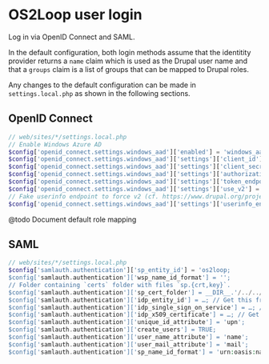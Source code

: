 # OS2Loop user login

Log in via OpenID Connect and SAML.

In the default configuration, both login methods assume that the identitity
provider returns a `name` claim which is used as the Drupal user name and that a
`groups` claim is a list of groups that can be mapped to Drupal roles.

Any changes to the default configuration can be made in `settings.local.php` as
shown in the following sections.

## OpenID Connect

```php
// web/sites/*/settings.local.php
// Enable Windows Azure AD
$config['openid_connect.settings.windows_aad']['enabled'] = 'windows_aad';
$config['openid_connect.settings.windows_aad']['settings']['client_id'] = …; // Get this from your IdP provider
$config['openid_connect.settings.windows_aad']['settings']['client_secret'] = …; // Get this from your IdP provider
$config['openid_connect.settings.windows_aad']['settings']['authorization_endpoint_wa'] = …; // Get this from your OpenID Connect Discovery endpoint
$config['openid_connect.settings.windows_aad']['settings']['token_endpoint_wa'] = …; // Get this from your OpenID Connect Discovery endpoint
$config['openid_connect.settings.windows_aad']['settings']['use_v2'] = true;
// Fake userinfo endpoint to force v2 (cf. https://www.drupal.org/project/openid_connect_windows_aad/issues/3021812).
$config['openid_connect.settings.windows_aad']['settings']['userinfo_endpoint_wa'] = 'use_v2';
```

@todo Document default role mapping

## SAML

```php
// web/sites/*/settings.local.php
$config['samlauth.authentication']['sp_entity_id'] = 'os2loop;
$config['samlauth.authentication']['wsp_name_id_format'] = '';
// Folder containing `certs` folder with files `sp.{crt,key}`.
$config['samlauth.authentication']['sp_cert_folder'] = __DIR__.'/../../..';
$config['samlauth.authentication']['idp_entity_id'] = …; // Get this from you IdP metadata.
$config['samlauth.authentication']['idp_single_sign_on_service'] = …; // Get this from you IdP metadata.
$config['samlauth.authentication']['idp_x509_certificate'] = …; // Get this from you IdP metadata.
$config['samlauth.authentication']['unique_id_attribute'] = 'upn';
$config['samlauth.authentication']['create_users'] = TRUE;
$config['samlauth.authentication']['user_name_attribute'] = 'name';
$config['samlauth.authentication']['user_mail_attribute'] = 'mail';
$config['samlauth.authentication']['sp_name_id_format'] = 'urn:oasis:names:tc:SAML:1.1:nameid-format:emailAddress';
```
